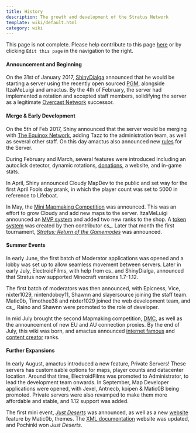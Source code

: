 ```yaml
---
title: History
description: The growth and development of the Stratus Network
template: wiki/default.html
category: wiki
---
```


This page is not complete. Please help contribute to this page <a href="https://github.com/MCResourcePile/addon-project/edit/source/src/content/<%= document.dest.replace('.html', '.md') %>" target="_blank">here</a> or by clicking `Edit this page` in the navigation to the right.

#### Announcement and Beginning

On the 31st of January 2017, [ShinyDialga](ranks/admin) announced that he would be starting a server using the recently open sourced [PGM](history/pgm), alongside ItzaMeLuigi and amactus. By the 4th of February, the server had implemented a rotation and accepted staff members, solidifying the server as a legitimate [Overcast Network](history/ocn) successor.

#### Merge & Early Development

On the 5th of Feb 2017, Shiny announced that the server would be merging with [The Equinox Network](history/equinox), adding Tazz to the administration team, as well as several other staff. On this day amactus also announced new [rules](https://stratus.network/rules/en) for the Server.

During February and March, several features were introduced including an autoclick detector, dynamic rotations, [donations](https://stratus.network/shop), a website, and in-game stats.

In April, Shiny announced Cloudy MapDev to the public and set way for the first April Fools day prank, in which the player count was set to 5000 in reference to Lifeboat.

In May, the [Mini Mapmaking Competition](https://mcresourcepile.github.io/contests/stratus/mini_map_competition) was announced. This was an effort to grow Cloudy and add new maps to the server. ItzaMeLuigi announced an [MVP system](gameplay/mvp) and added two new ranks to the shop. A [token system](gameplay/tokens) was created by then contributor cs_. Later that month the first tournament, [*Stratus: Return of the Gamemodes*](https://mcresourcepile.github.io/leagues/stratus/stratus_return_of_the_gamemodes) was announced.

#### Summer Events

In early June, the first batch of Moderator applications was opened and a lobby was set up to allow seamless movement between servers. Later in early July, ElectroidFilms, with help from cs_ and ShinyDialga, announced that Stratus now supported Minecraft versions 1.7-1.12.

The first batch of moderators was then announced, with Epicness, Vice, nixter1029, nintendoboy11, Shawnn and slayersource joining the staff team. Matic0b, Timothee38 and nixter1029 joined the web development team, and cs_, Raino and Shawnn were promoted to the role of developer.

In mid July brought the second Mapmaking competition, [DMC](https://mcresourcepile.github.io/contests/stratus/destroy_map_competition), as well as the announcement of new EU and AU connection proxies. By the end of July, this wiki was born, and amactus announced [internet famous](ranks/internetfamous) and [content creator](ranks/contentcreator) ranks.

#### Further Expansions

In early August, amactus introduced a new feature, Private Servers! These servers has customisable options for maps, player counts and datacenter location. Around that time, ElectroidFilms was promoted to Administrator, to lead the development team onwards. In September, Map Developer applications were opened, with Jexel, Antnecb, koipen & Matic0B being promoted. Private servers were also revamped to make them more affordable and stable, and 1.12 support was added.

The first mini event, [*Just Deserts*](https://mcresourcepile.github.io/addon-project/wiki/events/just_deserts) was announced, as well as a new [website](https://stratus.network) feature by Matic0b, themes. The [XML documentation](docs.stratus.network) website was updated, and Pochinki won *Just Deserts*.
